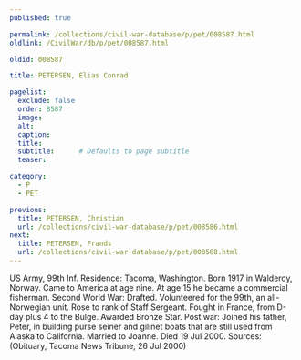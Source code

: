 ```yaml
---
published: true

permalink: /collections/civil-war-database/p/pet/008587.html
oldlink: /CivilWar/db/p/pet/008587.html

oldid: 008587

title: PETERSEN, Elias Conrad

pagelist:
  exclude: false
  order: 8587
  image: 
  alt:
  caption:
  title:
  subtitle:      # Defaults to page subtitle
  teaser:

category: 
  - P 
  - PET

previous:
  title: PETERSEN, Christian
  url: /collections/civil-war-database/p/pet/008586.html  
next:
  title: PETERSEN, Frands
  url: /collections/civil-war-database/p/pet/008588.html   
---
```

US Army, 99th Inf. Residence: Tacoma, Washington. Born 1917 in Walderoy, Norway. Came to America at age nine. At age 15 he became a commercial fisherman. Second World War: Drafted. Volunteered for the 99th, an all-Norwegian unit. Rose to rank of Staff Sergeant. Fought in France, from D-day plus 4 to the Bulge. Awarded Bronze Star. Post war: Joined his father, Peter, in building purse seiner and gillnet boats that are still used from Alaska to California. Married to Joanne. Died 19 Jul 2000. Sources: (Obituary, Tacoma News Tribune, 26 Jul 2000)
